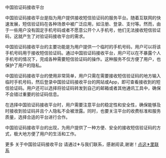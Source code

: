 中国验证码接收平台

中国验证码接收平台是指为用户提供接收短信验证码的服务平台。随着互联网的快速发展，短信验证码在各种场景中被广泛应用，如注册、登录、支付等。然而，由于一些用户没有固定手机号码或者不愿意公开个人手机号，他们无法接收短信验证码，这就产生了对验证码接收平台的需求。

中国验证码接收平台的主要功能是为用户提供一个临时的手机号码，用户可以将该手机号码用于接收短信验证码。通过中国验证码接收平台，用户可以在不暴露个人手机号的情况下，完成各种需要短信验证码的操作。这种服务不仅方便了用户，也保护了用户的隐私。

中国验证码接收平台的使用非常简单，用户只需在需要接收短信验证码的地方输入临时手机号码，然后登录中国验证码接收平台的网站或App，即可查看接收到的短信验证码。用户还可以选择将验证码转发到自己的邮箱或者其他通讯工具中，确保不会错过重要的验证码信息。

在选择中国验证码接收平台时，用户需要注意平台的稳定性和安全性，确保能够及时接收到验证码并且个人隐私不会被泄露。同时，也要关注平台的收费标准和服务质量，选择合适的平台进行合作。

中国验证码接收平台的出现，为用户提供了一种方便、安全的接收短信验证码的方式，极大地方便了用户的生活和工作。

更多 关于中国验证码接收平台 请通过✈与我们联系，感谢阅读,谢谢！[点这✈里联系](https://ww.k02.cc)